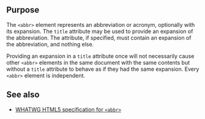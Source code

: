 ## Purpose

The `<abbr>` element represents an abbreviation or acronym, optionally with its expansion. The `title` attribute may be used to provide an expansion of the abbreviation. The attribute, if specified, must contain an expansion of the abbreviation, and nothing else.

Providing an expansion in a `title` attribute once will not necessarily cause other `<abbr>` elements in the same document with the same contents but without a `title` attribute to behave as if they had the same expansion. Every `<abbr>` element is independent.

## See also

* [WHATWG HTML5 specification for `<abbr>`](https://html.spec.whatwg.org/multipage/semantics.html#the-abbr-element)
